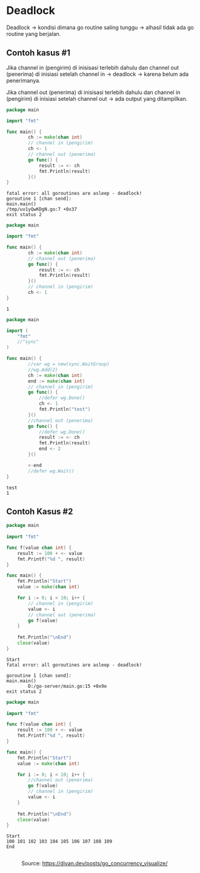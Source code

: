 # Deadlock

Deadlock -> kondisi dimana go routine saling tunggu -> alhasil tidak ada go routine yang berjalan.

## Contoh kasus #1

Jika channel in (pengirim) di inisisasi terlebih dahulu dan channel out (penerima) di inisiasi setelah channel in -> deadlock -> karena belum ada penerimanya.

Jika channel out (penerima) di inisisasi terlebih dahulu dan channel in (pengirim) di inisiasi setelah channel out -> ada output yang ditampilkan.&#x20;

```go
package main

import "fmt"

func main() {
        ch := make(chan int)
        // channel in (pengirim)
        ch <- 1
        // channel out (penerima)
        go func() {
            result := <- ch
            fmt.Println(result)
        }()
}
```

```
fatal error: all goroutines are asleep - deadlock!
goroutine 1 [chan send]:
main.main()
/tmp/uv1yQwKDgN.go:7 +0x37
exit status 2
```

```go
package main

import "fmt"

func main() {
        ch := make(chan int)
        // channel out (penerima)
        go func() {
            result := <- ch
            fmt.Println(result)
        }()
        // channel in (pengirim)
        ch <- 1
}
```

```
1
```

```go
package main

import (
    "fmt"
    //"sync"
)

func main() {
        //var wg = new(sync.WaitGroup)
        //wg.Add(2)
        ch := make(chan int)
        end := make(chan int)
        // channel in (pengirim)
        go func() {
            //defer wg.Done()
            ch <- 1
            fmt.Println("test")
        }()
        //channel out (penerima)
        go func() {
            //defer wg.Done()
            result := <- ch
            fmt.Println(result)
            end <- 2
        }()

        <-end
        //defer wg.Wait()
}
```

```
test
1
```

## Contoh Kasus #2

```go
package main
  
import "fmt"

func f(value chan int) {
    result := 100 + <- value
    fmt.Printf("%d ", result)
}

func main() {
    fmt.Println("Start")
    value := make(chan int)

    for i := 0; i < 10; i++ {
        // channel in (pengirim)
        value <- i
        // channel out (penerima)
        go f(value)
    }
    
    fmt.Println("\nEnd")
    close(value)
}
```

```
Start
fatal error: all goroutines are asleep - deadlock!

goroutine 1 [chan send]:
main.main()
        D:/go-server/main.go:15 +0x9e
exit status 2
```

```go
package main
  
import "fmt"

func f(value chan int) {
    result := 100 + <- value
    fmt.Printf("%d ", result)
}

func main() {
    fmt.Println("Start")
    value := make(chan int)

    for i := 0; i < 10; i++ {
        //channel out (penerima)
        go f(value)
        // channel in (pengirim)
        value <- i
    }
    
    fmt.Println("\nEnd")
    close(value)
}
```

```
Start
100 101 102 103 104 105 106 107 108 109 
End
```

<figure><img src="https://divan.dev/demos/gifs/hello.gif" alt=""><figcaption><p>Source: <a href="https://divan.dev/posts/go_concurrency_visualize/">https://divan.dev/posts/go_concurrency_visualize/</a></p></figcaption></figure>
